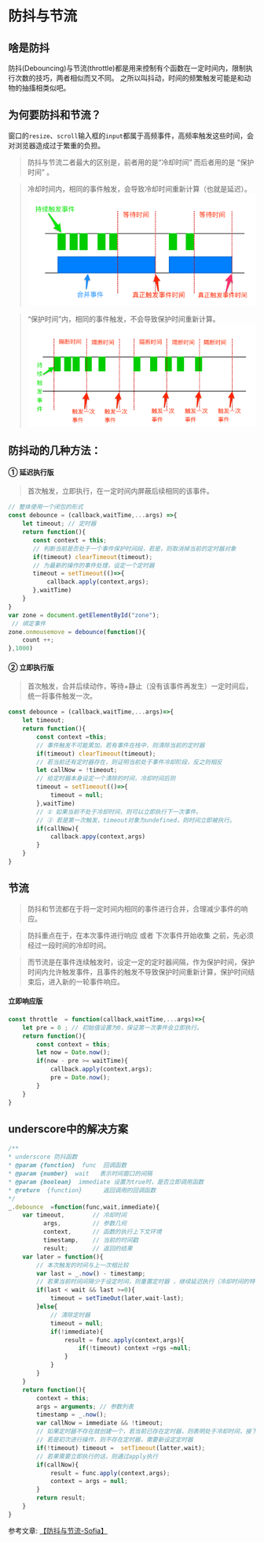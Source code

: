 # 防抖与节流

## 啥是防抖
防抖(Debouncing)与节流(throttle)都是用来控制有个函数在一定时间内，限制执行次数的技巧，两者相似而又不同。 之所以叫抖动，时间的频繁触发可能是和动物的抽搐相类似吧。
## 为何要防抖和节流？
窗口的`resize`、`scroll`输入框的`input`都属于高频事件，高频率触发这些时间，会对浏览器造成过于繁重的负担。
> 防抖与节流二者最大的区别是，前者用的是“冷却时间” 而后者用的是 “保护时间” 。

>冷却时间内，相同的事件触发，会导致冷却时间重新计算（也就是延迟）。
![防抖](../blog_assets/debounce.png)

>“保护时间”内，相同的事件触发，不会导致保护时间重新计算。
![节流](../blog_assets/debounce2.png)

## 防抖动的几种方法：
#### ① 延迟执行版
> 首次触发，立即执行，在一定时间内屏蔽后续相同的该事件。 
```js
// 整体使用一个闭包的形式
const debounce = (callback,waitTime,...args) =>{
    let timeout; // 定时器
    return function(){
       const context = this;
       // 判断当前是否处于一个事件保护时间段，若是，则取消掉当前的定时器对象
       if(timeout) clearTimeout(timeout); 
       // 为最新的操作的事件处理，设定一个定时器
       timeout = setTimeout(()=>{
           callback.apply(context,args);
       },waitTime)
    }
}
var zone = document.getElementById("zone");
 // 绑定事件
zone.onmousemove = debounce(function(){
    count ++;  
},1000)
```
#### ② 立即执行版
>  首次触发，合并后续动作，等待+静止（没有该事件再发生）一定时间后，统一将事件触发一次。
```js
const debounce = (callback,waitTime,...args)=>{
    let timeout;
    return function(){
        const context =this;
        // 事件触发不可能累加，若有事件在栈中，则清除当前的定时器
        if(timeout) clearTimeout(timeout);
        // 若当前还有定时器存在，则证明当前处于事件冷却阶段，反之则相反
        let callNow = !timeout;
        // 给定时器本身设定一个清除的时间，冷却时间后则
        timeout = setTimeout(()=>{
            timeout = null;
        },waitTime)
        // ① 如果当前不处于冷却时间，则可以立即执行下一次事件。
        // ② 若是第一次触发，timeout对象为undefined，则时间立即被执行。
        if(callNow){
            callback.appy(context,args)
        }
    }
}
```

## 节流
> 防抖和节流都在于将一定时间内相同的事件进行合并，合理减少事件的响应。

>防抖重点在于，在本次事件进行响应 或者 下次事件开始收集  之前，先必须经过一段时间的冷却时间。

> 而节流是在事件连续触发时，设定一定的定时器间隔，作为保护时间，保护时间内允许触发事件，且事件的触发不导致保护时间重新计算，保护时间结束后，进入新的一轮事件响应。

#### 立即响应版
```js
const throttle  = function(callback,waitTime,...args)=>{
    let pre = 0 ; // 初始值设置为0，保证第一次事件会立即执行。
    return function(){
        const context = this;
        let now = Date.now();
        if(now - pre >= waitTime){
            callback.apply(context,args);
            pre = Date.now();
        }
    }
}
```


## underscore中的解决方案
```js
/**
* underscore 防抖函数
* @param {function}  func  回调函数
* @param {number}  wait   表示时间窗口的间隔
* @param {boolean}  immediate 设置为true时，是否立即调用函数
* @return  {function}      返回调用的回调函数
*/
_.debounce  =function(func,wait,immediate){
    var timeout,        // 冷却时间 
          args,         // 参数几何
          context,      // 函数的执行上下文环境
          timestamp,    // 当前的时间戳
          result;       // 返回的结果
    var later = function(){
        // 本次触发的时间与上一次相比较
        var last = _.now() - timestamp;
        // 若果当前时间间隔少于设定时间，则重置定时器 ，继续延迟执行（冷却时间的特性）
        if(last < wait && last >=0){
            timeout = setTimeOut(later,wait-last);
        }else{
            // 清除定时器
            timeout = null;
            if(!immediate){
                result = func.apply(context,args){
                    if(!timeout) context =rgs =null;
                }
            }
        }
    }
    return function(){
        context = this;
        args = arguments; // 参数列表
        timestamp = _.now();
        var callNow = immediate && !timeout;
        // 如果定时器不存在就创建一个，若当前已存在定时器，则表明处于冷却时间，接下来的操作也不会执行
        // 若是初次进行操作，则不存在定时器，需要新设定定时器
        if(!timeout) timeout =  setTimeout(latter,wait);
        // 若果需要立即执行的话，则通过apply执行
        if(callNow){
            result = func.apply(context,args);
            context = args = null;
        }
        return result;
    }
}
```
参考文章: [【防抖与节流-Sofia】](https://juejin.im/post/5b7b88d46fb9a019e9767405)


